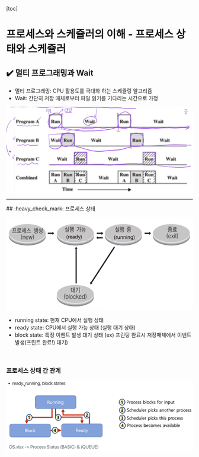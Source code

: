 [toc]

# 프로세스와 스케쥴러의 이해 - 프로세스 상태와 스케쥴러

## :heavy_check_mark: 멀티 프로그래밍과 Wait

- 멀티 프로그래밍: CPU 활용도를 극대화 하는 스케쥴링 알고리즘
- Wait: 간단히 저장 매체로부터 파일 읽기를 기다리는 시간으로 가정

![image-20210218203004368](assets/image-20210218203004368.png)



<hr>
## :heavy_check_mark: 프로세스 상태

![image-20210218203319639](assets/image-20210218203319639.png)

- running state: 현재 CPU에서 실행 상태
- ready state: CPU에서 실행 가능 상태 (실행 대기 상태)
- block state: 특정 이벤트 발생 대기 상태 (ex) 프린팅 완료시 저장매체에서 이벤트 발생(프린트 완료!) 대기)

<br>

### 프로세스 상태 간 관계

![image-20210218203832027](assets/image-20210218203832027.png)



